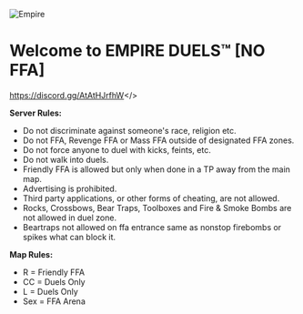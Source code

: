 ![Empire](https://github.com/user-attachments/assets/5f61496a-01d0-434a-9d2b-c676c0f0c584)

# Welcome to EMPIRE DUELS™ [NO FFA]

<a id="Click Here to Join Empire Duels™ Discord Server">https://discord.gg/AtAtHJrfhW</>

**Server Rules:**
* Do not discriminate against someone's race, religion etc.
* Do not FFA, Revenge FFA or Mass FFA outside of designated FFA zones.
* Do not force anyone to duel with kicks, feints, etc.
* Do not walk into duels.
* Friendly FFA is allowed but only when done in a TP away from the main map.
* Advertising is prohibited.
* Third party applications, or other forms of cheating, are not allowed.
* Rocks, Crossbows, Bear Traps, Toolboxes and Fire & Smoke Bombs are not allowed in duel zone.
* Beartraps not allowed on ffa entrance same as nonstop firebombs or spikes what can block it.

**Map Rules:**
* R = Friendly FFA
* CC = Duels Only
* L = Duels Only
* Sex = FFA Arena
